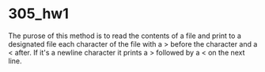 305_hw1
=======
The purose of this method is to read the contents of a file and print to 
a designated file each character of the file with a > before the character
and a < after. If it's a newline character it prints a > followed by a <
on the next line.
